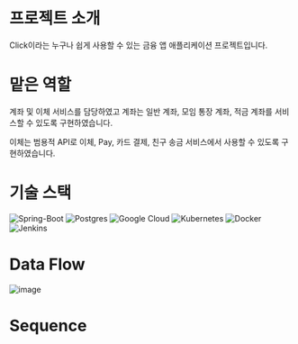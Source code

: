 # 프로젝트 소개
Click이라는 누구나 쉽게 사용할 수 있는 금융 앱 애플리케이션 프로젝트입니다.

# 맡은 역할
계좌 및 이체 서비스를 담당하였고 계좌는 일반 계좌, 모임 통장 계좌, 적금 계좌를 서비스할 수 있도록 구현하였습니다.

이체는 범용적 API로 이체, Pay, 카드 결제, 친구 송금 서비스에서 사용할 수 있도록 구현하였습니다.

# 기술 스택
![Spring-Boot](https://img.shields.io/badge/spring--boot-%236DB33F.svg?style=for-the-badge&logo=springboot&logoColor=white)
![Postgres](https://img.shields.io/badge/postgres-%23316192.svg?style=for-the-badge&logo=postgresql&logoColor=white)
![Google Cloud](https://img.shields.io/badge/GoogleCloud-%234285F4.svg?style=for-the-badge&logo=google-cloud&logoColor=white)
![Kubernetes](https://img.shields.io/badge/kubernetes-%23326ce5.svg?style=for-the-badge&logo=kubernetes&logoColor=white)
![Docker](https://img.shields.io/badge/docker-%230db7ed.svg?style=for-the-badge&logo=docker&logoColor=white)
![Jenkins](https://img.shields.io/badge/jenkins-red.svg?style=for-the-badge&logo=jenkins&logoColor=white)


# Data Flow
![image](https://github.com/user-attachments/assets/4818f3a3-4c81-4255-a1d8-e6b4bf6d9e75)

# Sequence


